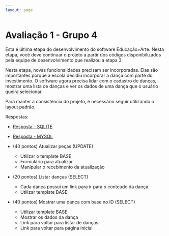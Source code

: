 ```yaml
---
layout: page
---
```


# Avaliação 1 - Grupo 4

Esta é última etapa do desenvolvimento do software Educação+Arte. Nesta etapa, você deve continuar o projeto a partir dos códigos disponibilizados pela equipe de desenvolvimento que realizou a etapa 3.

Nesta etapa, novas funcionalidades precisam ser incorporadas. Elas são importantes porque a escola decidiu incorporar a dança com parte do investimento. O software agora precisa lidar com o cadastro de danças,  mostrar uma lista de danças e ver os dados de uma dança que o usuário queira selecionar.

Para manter a consistência do projeto, é necessário seguir utilizando o layout padrão.

Respostas:
- [Resposta - SQLITE](./grupo4-SQLITE.zip)
- [Resposta - MYSQL](./grupo4-MYSQL.zip)

- (40 pontos) Atualizar peças (UPDATE)
    - Utilizar o template BASE
    - Formulário para atualizar
    - Manipular o recebimento da atualização
- (20 pontos) Listar danças (SELECT)
    - Cada dança possui um link para ir para o conteúdo da dança
    - Utilizar template BASE
- (40 pontos) Mostrar uma dança com base no ID (SELECT)
    - Utilizar template BASE
    - Mostrar os dados da dança
    - Link para voltar para listar de danças
    - Link para voltar para página inicial